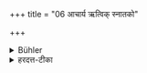 +++
title = "06 आचार्य ऋत्विक् स्नातको"

+++

<details><summary>Bühler</summary>

6. (And also) the teacher, an officiating priest, a Snātaka, and a just king (though not learned in the Veda).
</details>

<details><summary>हरदत्त-टीका</summary>

## सूत्रम्
आचार्यं ऋत्विक्स्नातको राजा वा धर्मयुक्तः ॥ ६ ॥  
### टिप्पनी
अवेदाध्याया अप्य् आचार्यादयो गो-मधु-पर्कार्हाः । 

अत एव ज्ञायते—  
एकदेशाध्यायिनाव् अप्य् **ऋत्विगाचार्यौ** भवत इति ।  
**धर्मयुक्त** इति राज्ञो विशेषणम् ।  
वाशब्दः समुच्चये ॥६॥
</details>
